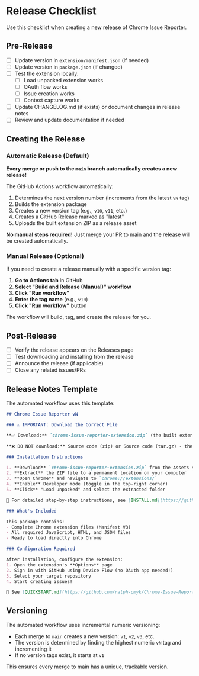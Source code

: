 # Release Checklist

Use this checklist when creating a new release of Chrome Issue Reporter.

## Pre-Release

- [ ] Update version in `extension/manifest.json` (if needed)
- [ ] Update version in `package.json` (if changed)
- [ ] Test the extension locally:
  - [ ] Load unpacked extension works
  - [ ] OAuth flow works
  - [ ] Issue creation works
  - [ ] Context capture works
- [ ] Update CHANGELOG.md (if exists) or document changes in release notes
- [ ] Review and update documentation if needed

## Creating the Release

### Automatic Release (Default)

**Every merge or push to the `main` branch automatically creates a new release!**

The GitHub Actions workflow automatically:
1. Determines the next version number (increments from the latest `vN` tag)
2. Builds the extension package
3. Creates a new version tag (e.g., `v10`, `v11`, etc.)
4. Creates a GitHub Release marked as "latest"
5. Uploads the built extension ZIP as a release asset

**No manual steps required!** Just merge your PR to main and the release will be created automatically.

### Manual Release (Optional)

If you need to create a release manually with a specific version tag:

1. **Go to Actions tab** in GitHub
2. **Select "Build and Release (Manual)" workflow**
3. **Click "Run workflow"**
4. **Enter the tag name** (e.g., `v10`)
5. **Click "Run workflow"** button

The workflow will build, tag, and create the release for you.

## Post-Release

- [ ] Verify the release appears on the Releases page
- [ ] Test downloading and installing from the release
- [ ] Announce the release (if applicable)
- [ ] Close any related issues/PRs

## Release Notes Template

The automated workflow uses this template:

```markdown
## Chrome Issue Reporter vN

### ⚠️ IMPORTANT: Download the Correct File

**✅ Download:** `chrome-issue-reporter-extension.zip` (the built extension package)

**❌ DO NOT download:** Source code (zip) or Source code (tar.gz) - these contain the repository structure and will NOT work with Chrome!

### Installation Instructions

1. **Download** `chrome-issue-reporter-extension.zip` from the Assets section below
2. **Extract** the ZIP file to a permanent location on your computer
3. **Open Chrome** and navigate to `chrome://extensions/`
4. **Enable** Developer mode (toggle in the top-right corner)
5. **Click** "Load unpacked" and select the extracted folder

📖 For detailed step-by-step instructions, see [INSTALL.md](https://github.com/ralph-cmyk/Chrome-Issue-Reporter/blob/main/INSTALL.md)

### What's Included

This package contains:
- Complete Chrome extension files (Manifest V3)
- All required JavaScript, HTML, and JSON files
- Ready to load directly into Chrome

### Configuration Required

After installation, configure the extension:
1. Open the extension's **Options** page
2. Sign in with GitHub using Device Flow (no OAuth app needed!)
3. Select your target repository
4. Start creating issues!

📖 See [QUICKSTART.md](https://github.com/ralph-cmyk/Chrome-Issue-Reporter/blob/main/QUICKSTART.md) for a 7-minute setup guide
```

## Versioning

The automated workflow uses incremental numeric versioning:
- Each merge to `main` creates a new version: `v1`, `v2`, `v3`, etc.
- The version is determined by finding the highest numeric `vN` tag and incrementing it
- If no version tags exist, it starts at `v1`

This ensures every merge to main has a unique, trackable version.
